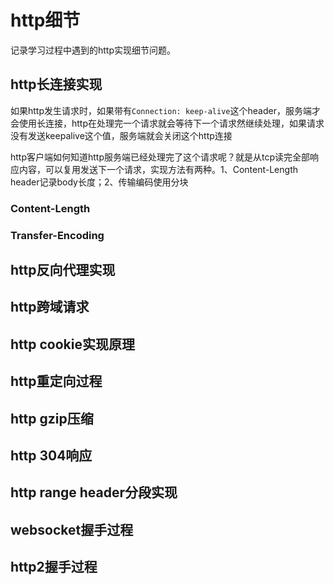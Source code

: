 # http细节

记录学习过程中遇到的http实现细节问题。

## http长连接实现

如果http发生请求时，如果带有`Connection: keep-alive`这个header，服务端才会使用长连接，http在处理完一个请求就会等待下一个请求然继续处理，如果请求没有发送keepalive这个值，服务端就会关闭这个http连接

http客户端如何知道http服务端已经处理完了这个请求呢？就是从tcp读完全部响应内容，可以复用发送下一个请求，实现方法有两种。1、Content-Length header记录body长度；2、传输编码使用分块

### Content-Length



### Transfer-Encoding


## http反向代理实现

## http跨域请求

## http cookie实现原理

## http重定向过程

## http gzip压缩

## http 304响应

## http range header分段实现

## websocket握手过程

## http2握手过程
